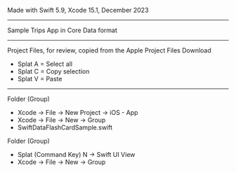 Made with Swift 5.9, Xcode 15.1, December 2023

- - - -

Sample Trips App in Core Data format

- - - -

Project Files, for review, copied from the Apple Project Files Download

* Splat A = Select all
* Splat C = Copy selection
* Splat V = Paste

- - - - 

Folder (Group)
* Xcode -> File -> New Project -> iOS - App
* Xcode -> File -> New -> Group
* SwiftDataFlashCardSample.swift

Folder (Group)
* Splat (Command Key) N -> Swift UI View
* Xcode -> File -> New -> Group

